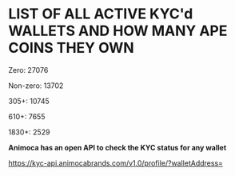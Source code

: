 # LIST OF ALL ACTIVE KYC'd WALLETS AND HOW MANY APE COINS THEY OWN

Zero: 27076

Non-zero: 13702

305+: 10745

610+: 7655

1830+: 2529

**Animoca has an open API to check the KYC status for any wallet**

https://kyc-api.animocabrands.com/v1.0/profile/?walletAddress=